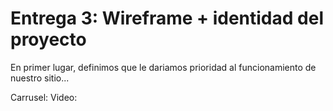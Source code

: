 # Entrega 3: Wireframe + identidad del proyecto
En primer lugar, definimos que le dariamos prioridad al funcionamiento de nuestro sitio...

Carrusel:
Video: